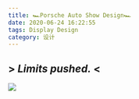 ```yaml
---
title: 🏎️Porsche Auto Show Design🏎️
date: 2020-06-24 16:22:55
tags: Display Design
category: 设计
---
```

## > _Limits pushed._ <
![ ](https://cdn.jsdelivr.net/gh/xperiDD/wangzhantupian111/987.jpg)